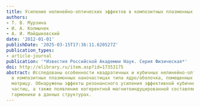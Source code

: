 ```yaml
---
title: Усиление нелинейно-оптических эффектов в композитных плазмонных наночастицах
authors:
- Т. В. Мурзина
- И. А. Колмычек
- А. И. Майдыковский
date: '2012-01-01'
publishDate: '2025-03-15T17:36:11.620527Z'
publication_types:
- article-journal
publication: '*Известия Российской Академии Наук. Серия Физическая*'
doi: http://elibrary.ru/item.asp?id=17353175
abstract: Исследованы особенности квадратичных и кубичных нелинейно-оптических эффектов
  в композитных плазмонных наночастицах типа ядро/оболочка, помещенных в полимерную
  матрицу. Обнаружены эффекты резонансного усиления эффективной кубичной восприимчивости
  частиц, а также появление когерентной магнитоиндуцированной составляющей второй
  гармоники в данных структурах.
---
```

